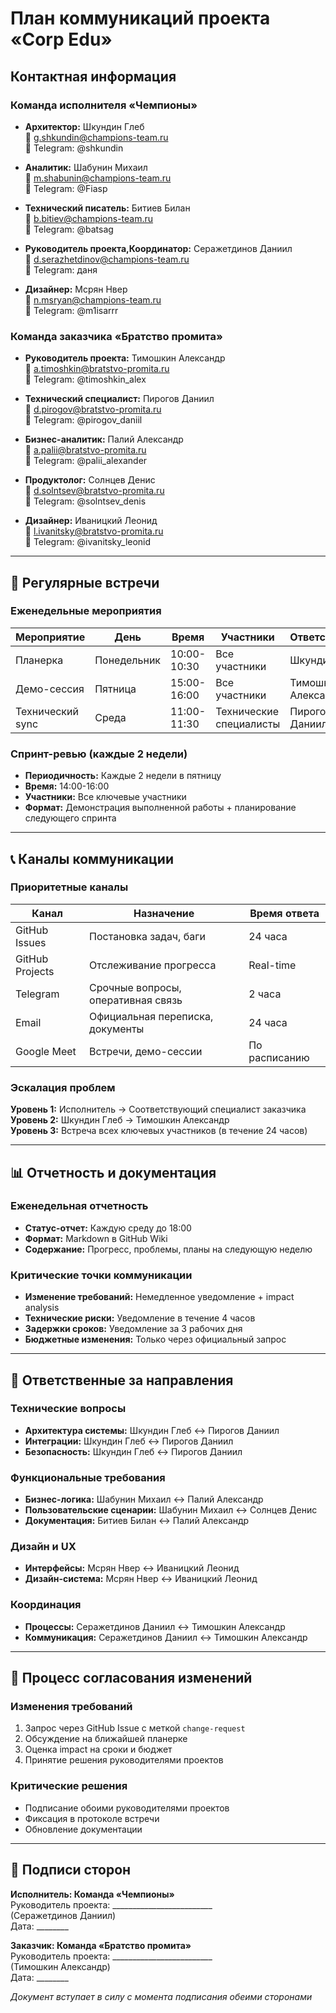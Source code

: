 
# План коммуникаций проекта «Corp Edu»

## Контактная информация

### Команда исполнителя «Чемпионы»
- **Архитектор:** Шкундин Глеб  
  📧 g.shkundin@champions-team.ru  
  📱 Telegram: @shkundin

- **Аналитик:** Шабунин Михаил  
  📧 m.shabunin@champions-team.ru  
  📱 Telegram: @Fiasp

- **Технический писатель:** Битиев Билан  
  📧 b.bitiev@champions-team.ru  
  📱 Telegram: @batsag

- **Руководитель проекта,Координатор:** Серажетдинов Даниил  
  📧 d.serazhetdinov@champions-team.ru  
  📱 Telegram: даня

- **Дизайнер:** Мсрян Нвер  
  📧 n.msryan@champions-team.ru  
  📱 Telegram: @m1isarrr

### Команда заказчика «Братство промита»
- **Руководитель проекта:** Тимошкин Александр  
  📧 a.timoshkin@bratstvo-promita.ru  
  📱 Telegram: @timoshkin_alex

- **Технический специалист:** Пирогов Даниил  
  📧 d.pirogov@bratstvo-promita.ru  
  📱 Telegram: @pirogov_daniil

- **Бизнес-аналитик:** Палий Александр  
  📧 a.palii@bratstvo-promita.ru  
  📱 Telegram: @palii_alexander

- **Продуктолог:** Солнцев Денис  
  📧 d.solntsev@bratstvo-promita.ru  
  📱 Telegram: @solntsev_denis

- **Дизайнер:** Иваницкий Леонид  
  📧 l.ivanitsky@bratstvo-promita.ru  
  📱 Telegram: @ivanitsky_leonid

---

## 📅 Регулярные встречи

### Еженедельные мероприятия
| Мероприятие | День | Время | Участники | Ответственный |
|-------------|------|-------|-----------|---------------|
| Планерка | Понедельник | 10:00-10:30 | Все участники | Шкундин Глеб |
| Демо-сессия | Пятница | 15:00-16:00 | Все участники | Тимошкин Александр |
| Технический sync | Среда | 11:00-11:30 | Технические специалисты | Пирогов Даниил |

### Спринт-ревью (каждые 2 недели)
- **Периодичность:** Каждые 2 недели в пятницу
- **Время:** 14:00-16:00
- **Участники:** Все ключевые участники
- **Формат:** Демонстрация выполненной работы + планирование следующего спринта

---

## 📞 Каналы коммуникации

### Приоритетные каналы
| Канал | Назначение | Время ответа |
|-------|------------|--------------|
| GitHub Issues | Постановка задач, баги | 24 часа |
| GitHub Projects | Отслеживание прогресса | Real-time |
| Telegram | Срочные вопросы, оперативная связь | 2 часа |
| Email | Официальная переписка, документы | 24 часа |
| Google Meet | Встречи, демо-сессии | По расписанию |

### Эскалация проблем
**Уровень 1:** Исполнитель → Соответствующий специалист заказчика  
**Уровень 2:** Шкундин Глеб → Тимошкин Александр  
**Уровень 3:** Встреча всех ключевых участников (в течение 24 часов)

---

## 📊 Отчетность и документация

### Еженедельная отчетность
- **Статус-отчет:** Каждую среду до 18:00
- **Формат:** Markdown в GitHub Wiki
- **Содержание:** Прогресс, проблемы, планы на следующую неделю

### Критические точки коммуникации
- **Изменение требований:** Немедленное уведомление + impact analysis
- **Технические риски:** Уведомление в течение 4 часов
- **Задержки сроков:** Уведомление за 3 рабочих дня
- **Бюджетные изменения:** Только через официальный запрос

---

## 🎯 Ответственные за направления

### Технические вопросы
- **Архитектура системы:** Шкундин Глеб ↔ Пирогов Даниил
- **Интеграции:** Шкундин Глеб ↔ Пирогов Даниил
- **Безопасность:** Шкундин Глеб ↔ Пирогов Даниил

### Функциональные требования
- **Бизнес-логика:** Шабунин Михаил ↔ Палий Александр
- **Пользовательские сценарии:** Шабунин Михаил ↔ Солнцев Денис
- **Документация:** Битиев Билан ↔ Палий Александр

### Дизайн и UX
- **Интерфейсы:** Мсрян Нвер ↔ Иваницкий Леонид
- **Дизайн-система:** Мсрян Нвер ↔ Иваницкий Леонид

### Координация
- **Процессы:** Серажетдинов Даниил ↔ Тимошкин Александр
- **Коммуникация:** Серажетдинов Даниил ↔ Тимошкин Александр

---

## 🔄 Процесс согласования изменений

### Изменения требований
1. Запрос через GitHub Issue с меткой `change-request`
2. Обсуждение на ближайшей планерке
3. Оценка impact на сроки и бюджет
4. Принятие решения руководителями проектов

### Критические решения
- Подписание обоими руководителями проектов
- Фиксация в протоколе встречи
- Обновление документации

---

## 📝 Подписи сторон

**Исполнитель: Команда «Чемпионы»**  
Руководитель проекта: _________________________  
(Серажетдинов Даниил)  
Дата: ________

**Заказчик: Команда «Братство промита»**  
Руководитель проекта: _________________________  
(Тимошкин Александр)  
Дата: ________

*Документ вступает в силу с момента подписания обеими сторонами*
